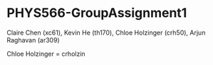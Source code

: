 # PHYS566-GroupAssignment1
Claire Chen (xc61), Kevin He (th170), Chloe Holzinger (crh50), Arjun Raghavan (ar309)

Chloe Holzinger = crholzin

